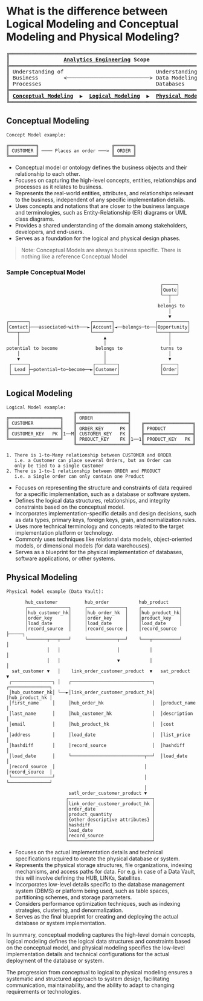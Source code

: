 # What is the difference between Logical Modeling and Conceptual Modeling and Physical Modeling?



<pre>
╔════════════════════════════════════════════════════════════════╗
║                 <a href="https://analyticsengineering.net/mailman/listinfo/wranglers"><b>Analytics Engineering</b></a> <b>Scope</b>                    ║
╠════════════════════════════════════════════════════════════════╣  
║ Understanding of                             Understanding of  ║
║ Business        <──────────────────────────> Data Modeling and ║
║ Processes                                    Databases         ║
╠════════════════════════════════════════════════════════════════╣
║ <a href="#conceptual-modeling"><b>Conceptual Modeling</b></a>  <b>▶</b>  <a href="#logical-modeling"><b>Logical Modeling</b></a>  <b>▶</b>  <a href="#physical-modeling"><b>Physical Modeling</b></a> ║
╚════════════════════════════════════════════════════════════════╝
</pre>

## Conceptual Modeling

```
Concept Model example:

╔══════════╗                           ╔═══════╗
║ CUSTOMER ║ ──── Places an order ───> ║ ORDER ║
╚══════════╝                           ╚═══════╝
```
- Conceptual model or ontology defines the business objects and their relationship to each other.
- Focuses on capturing the high-level concepts, entities, relationships and processes as it relates to business.
- Represents the real-world entities, attributes, and relationships relevant to the business, independent of any specific implementation details.
- Uses concepts and notations that are closer to the business language and terminologies, such as Entity-Relationship (ER) diagrams or UML class diagrams.
- Provides a shared understanding of the domain among stakeholders, developers, and end-users.
- Serves as a foundation for the logical and physical design phases.

>  Note: Conceptual Models are always business specific. There is nothing like a reference Conceptual Model

### Sample Conceptual Model 

```
                                                         ┌─────┐     
                                                         │Quote│     
                                                         └──┬──┘     
                                                            │        
                                                        belongs to   
                                                            │        
                                                            ▼        
┌───────┐                      ┌───────┐               ┌───────────┐
│Contact├───associated─with───►│Account│◄──belongs─to──┤Opportunity│
└───┬───┘                      └───────┘               └────┬──────┘
    │                               ▲                       │        
    │                               │                       │        
potential to become              belongs to              turns to     
    │                               │                       │        
    ▼                               │                       ▼        
 ┌──────┐                       ┌───┴────┐               ┌─────┐     
 │ Lead ├─potential─to─become──►│Customer│               │Order│     
 └──────┘                       └────────┘               └─────┘     
```


## Logical Modeling

```
Logical Model example:
                         ╔═══════════════════╗
╔═══════════════════╗    ║ ORDER             ║
║ CUSTOMER          ║    ╠═══════════════════╣    ╔══════════════════╗
╠═══════════════════╣    ║ ORDER_KEY      PK ║    ║ PRODUCT          ║
║ CUSTOMER_KEY   PK ║1──M║ CUSTOMER_KEY   FK ║    ╠══════════════════╣
╚═══════════════════╝    ║ PRODUCT_KEY    FK ║1──1║ PRODUCT_KEY   PK ║               
                         ╚═══════════════════╝    ╚══════════════════╝

1. There is 1-to-Many relationship between CUSTOMER and ORDER
   i.e. a Customer can place several Orders, but an Order can
   only be tied to a single Customer
2. There is 1-to-1 relationship between ORDER and PRODUCT
   i.e. a Single order can only contain one Product

```
- Focuses on representing the structure and constraints of data required for a specific implementation, such as a database or software system.
- Defines the logical data structures, relationships, and integrity constraints based on the conceptual model.
- Incorporates implementation-specific details and design decisions, such as data types, primary keys, foreign keys, grain, and normalization rules.
- Uses more technical terminology and concepts related to the target implementation platform or technology.
- Commonly uses techniques like relational data models, object-oriented models, or dimensional models (for data warehouses).
- Serves as a blueprint for the physical implementation of databases, software applications, or other systems.

## Physical Modeling

```
Physical Model example (Data Vault):
                                                                                    
       hub_customer          hub_order           hub_product        
       ┌───────────────┐     ┌──────────────┐    ┌──────────────┐
       │hub_customer_hk│     │hub_order_hk  │    │hub_product_hk│
       │order_key      │     │order_key     │    │product_key   │
       │load_date      │     │load_date     │    │load_date     │
       │record_source  │     │record_source │    │record_source ├─────┐
       └───────┬───┬───┘     └───────────┬──┘    └───┬──────────┘     │
               │   │                     │           │                │
               │   │                     ▼           │                │
  sat_customer ▼   │    link_order_customer_product  ▼   sat_product  ▼ 
 ┌───────────────┐ │   ┌──────────────────────────────┐  ┌───────────────┐
 │hub_customer_hk│ └──►│link_order_customer_product_hk│  │hub_product_hk │
 │first_name     │     │hub_order_hk                  │  │product_name   │
 │last_name      │     │hub_customer_hk               │  │description    │
 │email          │     │hub_product_hk                │  │cost           │
 │address        │     │load_date                     │  │list_price     │
 │hashdiff       │     │record_source                 │  │hashdiff       │
 │load_date      │     └───────────────────────────┬──┘  │load_date      │
 │record_source  │                                 │     │record_source  │
 └───────────────┘                                 │     └───────────────┘
                                                   │
                       satl_order_customer_product ▼ 
                      ┌───────────────────────────────┐
                      │link_order_customer_product_hk │
                      │order_date                     │
                      │product_quantity               │
                      │{other descriptive attributes} │
                      │hashdiff                       │
                      │load_date                      │
                      │record_source                  │
                      └───────────────────────────────┘
```
- Focuses on the actual implementation details and technical specifications required to create the physical database or system. 
- Represents the physical storage structures, file organizations, indexing mechanisms, and access paths for data. For e.g. in case of a Data Vault, this will involve defining the HUB, LINKs, Satellites.
- Incorporates low-level details specific to the database management system (DBMS) or platform being used, such as table spaces, partitioning schemes, and storage parameters.
- Considers performance optimization techniques, such as indexing strategies, clustering, and denormalization.
- Serves as the final blueprint for creating and deploying the actual database or system implementation.

In summary, conceptual modeling captures the high-level domain concepts, logical modeling defines the logical data structures and constraints based on the conceptual model, and physical modeling specifies the low-level implementation details and technical configurations for the actual deployment of the database or system.

The progression from conceptual to logical to physical modeling ensures a systematic and structured approach to system design, facilitating communication, maintainability, and the ability to adapt to changing requirements or technologies.
